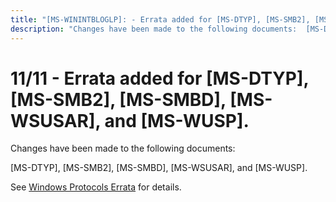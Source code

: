 ```yaml
---
title: "[MS-WININTBLOGLP]: - Errata added for [MS-DTYP], [MS-SMB2], [MS-SMBD], [MS-WSUSAR], and [MS-WUSP]."
description: "Changes have been made to the following documents:  [MS-DTYP], [MS-SMB2], [MS-SMBD], [MS-WSUSAR], and [MS-WUSP].  See Windows Protocols Errata"
---
```


# 11/11 - Errata added for [MS-DTYP], [MS-SMB2], [MS-SMBD], [MS-WSUSAR], and [MS-WUSP].

<p> </p>
<p>Changes have been made to the following documents:</p>

<p>[MS-DTYP], [MS-SMB2], [MS-SMBD], [MS-WSUSAR], and [MS-WUSP].</p>

<p>See <span><a href="/openspecs/windows_protocols/MS-WINERRATA/314fe022-28ea-4bd9-93ac-7941ecf9ca10">Windows
Protocols Errata</a></span> for details.</p>


                